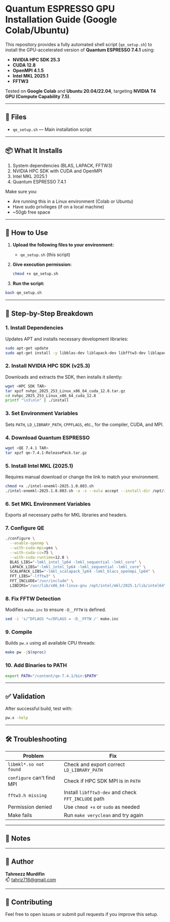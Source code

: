 # Quantum ESPRESSO GPU Installation Guide (Google Colab/Ubuntu)

This repository provides a fully automated shell script (`qe_setup.sh`) to install the GPU-accelerated version of **Quantum ESPRESSO 7.4.1** using:

- **NVIDIA HPC SDK 25.3**
- **CUDA 12.8**
- **OpenMPI 4.1.5**
- **Intel MKL 2025.1**
- **FFTW3**

Tested on **Google Colab** and **Ubuntu 20.04/22.04**, targeting **NVIDIA T4 GPU (Compute Capability 7.5)**.

---

## 📁 Files

- `qe_setup.sh` — Main installation script

---

## 📦 What It Installs

1. System dependencies (BLAS, LAPACK, FFTW3)
2. NVIDIA HPC SDK with CUDA and OpenMPI
3. Intel MKL 2025.1
4. Quantum ESPRESSO 7.4.1

Make sure you:
- Are running this in a Linux environment (Colab or Ubuntu)
- Have sudo privileges (if on a local machine)
- ~50gb free space
---

## 🚀 How to Use

1. **Upload the following files to your environment:**

   - `qe_setup.sh` (this script)

2. **Give execution permission:**

   ```bash
   chmod +x qe_setup.sh
   ```

3. **Run the script:**

```bash
bash qe_setup.sh
```

---

## 🔧 Step-by-Step Breakdown

### 1. Install Dependencies
Updates APT and installs necessary development libraries:
```bash
sudo apt-get update
sudo apt-get install -y libblas-dev liblapack-dev libfftw3-dev liblapack-doc libfftw3-doc
```

### 2. Install NVIDIA HPC SDK (v25.3)
Downloads and extracts the SDK, then installs it silently:
```bash
wget <HPC SDK TAR>
tar xpzf nvhpc_2025_253_Linux_x86_64_cuda_12.8.tar.gz
cd nvhpc_2025_253_Linux_x86_64_cuda_12.8
printf "\n3\n\n" | ./install
```

### 3. Set Environment Variables
Sets `PATH`, `LD_LIBRARY_PATH`, `CPPFLAGS`, etc., for the compiler, CUDA, and MPI.

### 4. Download Quantum ESPRESSO
```bash
wget <QE 7.4.1 TAR>
tar xpzf qe-7.4.1-ReleasePack.tar.gz
```

### 5. Install Intel MKL (2025.1)
Requires manual download or change the link to match your environment.
```bash
chmod +x ./intel-onemkl-2025.1.0.803.sh
./intel-onemkl-2025.1.0.803.sh -a -s --eula accept --install-dir /opt/intel
```

### 6. Set MKL Environment Variables
Exports all necessary paths for MKL libraries and headers.

### 7. Configure QE
```bash
./configure \
  --enable-openmp \
  --with-cuda-mpi=yes \
  --with-cuda-cc=75 \
  --with-cuda-runtime=12.8 \
  BLAS_LIBS="-lmkl_intel_lp64 -lmkl_sequential -lmkl_core" \
  LAPACK_LIBS="-lmkl_intel_lp64 -lmkl_sequential -lmkl_core" \
  SCALAPACK_LIBS="-lmkl_scalapack_lp64 -lmkl_blacs_openmpi_lp64" \
  FFT_LIBS="-lfftw3" \
  FFT_INCLUDE="/usr/include" \
  LIBDIRS="/usr/lib/x86_64-linux-gnu /opt/intel/mkl/2025.1/lib/intel64"
```

### 8. Fix FFTW Detection
Modifies `make.inc` to ensure `-D__FFTW` is defined.
```bash
sed -i 's/^DFLAGS *=/DFLAGS = -D__FFTW /' make.inc
```

### 9. Compile
Builds `pw.x` using all available CPU threads:
```bash
make pw -j$(nproc)
```

### 10. Add Binaries to PATH
```bash
export PATH="/content/qe-7.4.1/bin:$PATH"
```

---

## ✅ Validation

After successful build, test with:
```bash
pw.x -help
```

---

## 🛠 Troubleshooting

| Problem | Fix |
|--------|------|
| `libmkl*.so not found` | Check and export correct `LD_LIBRARY_PATH` |
| `configure` can't find MPI | Check if HPC SDK MPI is in `PATH` |
| `fftw3.h missing` | Install `libfftw3-dev` and check `FFT_INCLUDE` path |
| Permission denied | Use `chmod +x` or `sudo` as needed |
| Make fails | Run `make veryclean` and try again |

---

## 📌 Notes

---
## 📧 Author

**Tahreezz Murdifin**  
📫 [tahriz716@gmail.com](mailto:tahriz716@gmail.com)

---

## 🤝 Contributing

Feel free to open issues or submit pull requests if you improve this setup.

